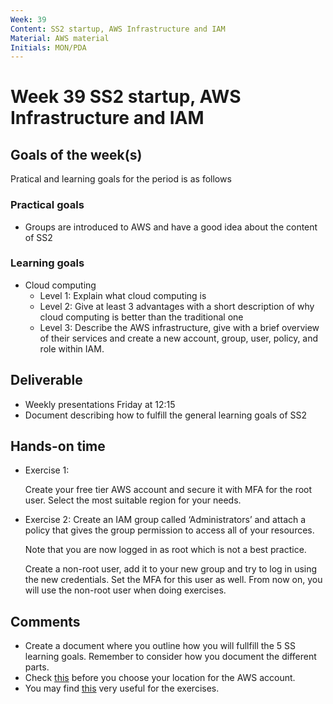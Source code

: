 ```yaml
---
Week: 39
Content: SS2 startup, AWS Infrastructure and IAM
Material: AWS material
Initials: MON/PDA
---
```


# Week 39 SS2 startup, AWS Infrastructure and IAM

## Goals of the week(s)
Pratical and learning goals for the period is as follows

### Practical goals
* Groups are introduced to AWS and have a good idea about the content of SS2

### Learning goals
* Cloud computing
  * Level 1: Explain what cloud computing is
  * Level 2: Give at least 3 advantages with a short description of why cloud computing is better than the traditional one
  * Level 3: Describe the AWS infrastructure, give with a brief overview of their services and create a new account, group, user, policy, and role within IAM.

## Deliverable
* Weekly presentations Friday at 12:15
* Document describing how to fulfill the general learning goals of SS2

## Hands-on time

* Exercise 1:

  Create your free tier AWS account and secure it with MFA for the root user. Select the most suitable region for your needs.

* Exercise 2: Create an IAM group called ‘Administrators’ and attach a policy that gives the group permission to access all of your resources.

  Note that you are now logged in as root which is not a best practice.

  Create a non-root user, add it to your new group and try to log in using the new credentials. Set the MFA for this user as well. From now on, you will use the non-root user when doing exercises.

## Comments
* Create a document where you outline how you will fullfill the 5 SS learning goals. Remember to consider how you document the different parts.
* Check [this](https://docs.aws.amazon.com/IAM/latest/UserGuide/introduction.html) before you choose your location for the AWS account.
* You may find [this](https://www.youtube.com/watch?v=9CKsX6MOPDQ) very useful for the exercises.
